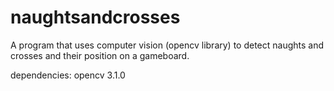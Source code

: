 # naughtsandcrosses
A program that uses computer vision (opencv library) to detect naughts and crosses and their position on a gameboard.

dependencies: opencv 3.1.0